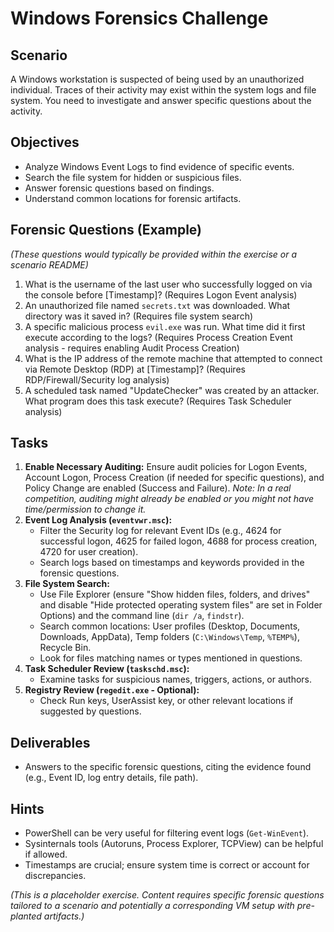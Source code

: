 # Windows Forensics Challenge

## Scenario

A Windows workstation is suspected of being used by an unauthorized individual. Traces of their activity may exist within the system logs and file system. You need to investigate and answer specific questions about the activity.

## Objectives

-   Analyze Windows Event Logs to find evidence of specific events.
-   Search the file system for hidden or suspicious files.
-   Answer forensic questions based on findings.
-   Understand common locations for forensic artifacts.

## Forensic Questions (Example)

*(These questions would typically be provided within the exercise or a scenario README)*

1.  What is the username of the last user who successfully logged on via the console before [Timestamp]? (Requires Logon Event analysis)
2.  An unauthorized file named `secrets.txt` was downloaded. What directory was it saved in? (Requires file system search)
3.  A specific malicious process `evil.exe` was run. What time did it first execute according to the logs? (Requires Process Creation Event analysis - requires enabling Audit Process Creation)
4.  What is the IP address of the remote machine that attempted to connect via Remote Desktop (RDP) at [Timestamp]? (Requires RDP/Firewall/Security log analysis)
5.  A scheduled task named "UpdateChecker" was created by an attacker. What program does this task execute? (Requires Task Scheduler analysis)

## Tasks

1.  **Enable Necessary Auditing:** Ensure audit policies for Logon Events, Account Logon, Process Creation (if needed for specific questions), and Policy Change are enabled (Success and Failure). *Note: In a real competition, auditing might already be enabled or you might not have time/permission to change it.*
2.  **Event Log Analysis (`eventvwr.msc`):**
    *   Filter the Security log for relevant Event IDs (e.g., 4624 for successful logon, 4625 for failed logon, 4688 for process creation, 4720 for user creation).
    *   Search logs based on timestamps and keywords provided in the forensic questions.
3.  **File System Search:**
    *   Use File Explorer (ensure "Show hidden files, folders, and drives" and disable "Hide protected operating system files" are set in Folder Options) and the command line (`dir /a`, `findstr`).
    *   Search common locations: User profiles (Desktop, Documents, Downloads, AppData), Temp folders (`C:\Windows\Temp`, `%TEMP%`), Recycle Bin.
    *   Look for files matching names or types mentioned in questions.
4.  **Task Scheduler Review (`taskschd.msc`):**
    *   Examine tasks for suspicious names, triggers, actions, or authors.
5.  **Registry Review (`regedit.exe` - Optional):**
    *   Check Run keys, UserAssist key, or other relevant locations if suggested by questions.

## Deliverables

-   Answers to the specific forensic questions, citing the evidence found (e.g., Event ID, log entry details, file path).

## Hints

-   PowerShell can be very useful for filtering event logs (`Get-WinEvent`).
-   Sysinternals tools (Autoruns, Process Explorer, TCPView) can be helpful if allowed.
-   Timestamps are crucial; ensure system time is correct or account for discrepancies.

*(This is a placeholder exercise. Content requires specific forensic questions tailored to a scenario and potentially a corresponding VM setup with pre-planted artifacts.)*
